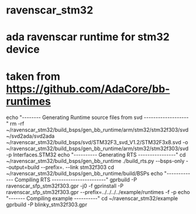 # ravenscar_stm32
# ada ravenscar runtime for stm32 device
# taken from https://github.com/AdaCore/bb-runtimes
echo "-------- Generating Runtime source files from svd -------------------"
rm -rf   ~/ravenscar_stm32/build_bsps/gen_bb_runtime/arm/stm32/stm32f303/svd
~/svd2ada/svd2ada ~/ravenscar_stm32/build_bsps/svd/STM32F3_svd_V1.2/STM32F3x8.svd -o ~/ravenscar_stm32/build_bsps/gen_bb_runtime/arm/stm32/stm32f303/svd -p Interfaces.STM32
echo "---------- Generating RTS ----------------"
cd  ~/ravenscar_stm32/build_bsps/gen_bb_runtime
./build_rts.py --bsps-only --output=build --prefix=. --link stm32f303
cd ~/ravenscar_stm32/build_bsps/gen_bb_runtime/build/BSPs
echo "------------- Compiling RTS -----------------------"
gprbuild   -P ravenscar_sfp_stm32f303.gpr   -j0 -f
gprinstall -P ravenscar_sfp_stm32f303.gpr --prefix=../../../../example/runtimes -f -p 
echo "------- Compiling example ----------"
cd ~/ravenscar_stm32/example
gprbuild   -P blinky_stm32f303.gpr
